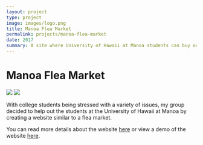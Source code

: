 ```yaml
---
layout: project
type: project
image: images/logo.png
title: Manoa Flea Market
permalink: projects/manoa-flea-market
date: 2017
summary: A site where University of Hawaii at Manoa students can buy or sell items to their classmates
---
```

# Manoa Flea Market
<img class="ui medium floated rounded image" src="https://manoa-flea-market.github.io/images/LandingPage 7.17.42 PM.png">
<img class="ui medium floated rounded image" src="https://manoa-flea-market.github.io/images/Homepage.png">

With college students being stressed with a variety of issues, my group decided to help out the students at the University of Hawaii at Manoa by creating a website similar to a flea market.

You can read more details about the website [here](https://manoa-flea-market.github.io/) or view a demo of the website [here](https://manoa-flea-market.meteorapp.com).
